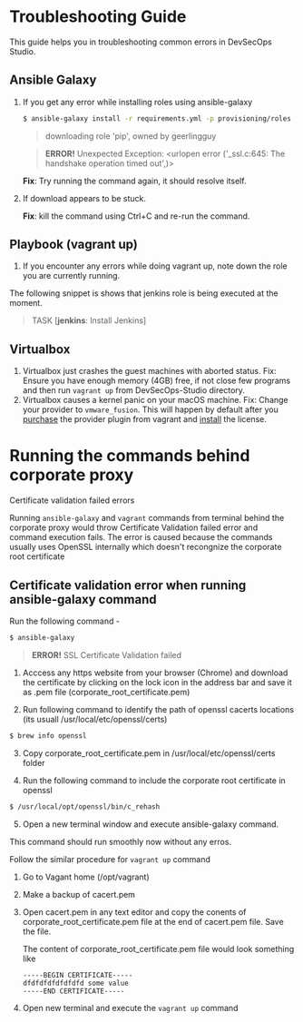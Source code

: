 # Troubleshooting Guide
This guide helps you in troubleshooting common errors in DevSecOps Studio.

## Ansible Galaxy

1. If you get any error while installing roles using ansible-galaxy

	```bash
	$ ansible-galaxy install -r requirements.yml -p provisioning/roles
	```
	
	> downloading role 'pip', owned by geerlingguy
	
	> __ERROR!__ Unexpected Exception:
	> \<urlopen error ('_ssl.c:645: The handshake operation timed out',)>

	
	__Fix__: Try running the command again, it should resolve itself.

2. If download appears to be stuck.

	__Fix__: kill the command using Ctrl+C and re-run the command.

## Playbook (vagrant up)
1. If you encounter any errors while doing vagrant up, note down the role you are currently running.

The following snippet is shows that jenkins role is being executed at the moment.

> TASK [**jenkins**: Install Jenkins]


## Virtualbox

1. Virtualbox just crashes the guest machines with aborted status.
   Fix: Ensure you have enough memory (4GB) free, if not close few programs and then run `vagrant up` from DevSecOps-Studio directory.
1. Virtualbox causes a kernel panic on your macOS machine.
   Fix: Change your provider to `vmware_fusion`.  This will happen by default after you [purchase](https://www.vagrantup.com/vmware#buy-now) the provider plugin from vagrant and [install](https://www.vagrantup.com/docs/vmware/installation.html) the license.


# Running the commands behind corporate proxy 

Certificate validation failed errors

Running ```ansible-galaxy``` and ```vagrant``` commands from terminal behind the corporate proxy would throw Certificate Validation failed error 
and command execution fails. The error is caused because the commands usually uses OpenSSL internally which doesn't recongnize the corporate 
root certificate

## Certificate validation error when running ansible-galaxy command

Run the following command - 

```bash 
$ ansible-galaxy
```
> __ERROR!__ SSL Certificate Validation failed

1. Acccess any https website from your browser (Chrome) and download the certificate by clicking on the lock icon in the address bar and save it as .pem file (corporate_root_certificate.pem)

2. Run following command to identify the path of openssl cacerts locations (its usuall /usr/local/etc/openssl/certs)

```bash 
$ brew info openssl 
```

3. Copy corporate_root_certificate.pem in /usr/local/etc/openssl/certs folder

4. Run the following command to include the corporate root certificate in openssl 

```bash
$ /usr/local/opt/openssl/bin/c_rehash
```

5. Open a new terminal window and execute ansible-galaxy command. 

This command should run smoothly now without any erros.

Follow the similar procedure for ```vagrant up``` command 

1. Go to Vagant home (/opt/vagrant)

2. Make a backup of cacert.pem

3. Open cacert.pem in any text editor and copy the conents of corporate_root_certificate.pem file at the end of cacert.pem file. Save the file.

   The content of corporate_root_certificate.pem file would look something like 

   ```
   -----BEGIN CERTIFICATE-----
   dfdfdfdfdfdfdfd some value
   -----END CERTIFICATE-----
   ``` 
4. Open new terminal and execute the ```vagrant up``` command
